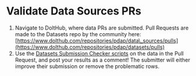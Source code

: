 # Validate Data Sources PRs

1. Navigate to DoltHub, where data PRs are submitted. Pull Requests are made to the Datasets repo by the community here: [https://www.dolthub.com/repositories/pdap/data\_sources/pulls](https://www.dolthub.com/repositories/pdap/datasets/pulls)
2. Use the [Datasets Submission Checker scripts](https://github.com/Police-Data-Accessibility-Project/PDAP-app/blob/main/utilities/Datasets%20Submission%20Checker/README.md) on the data in the Pull Request, and post your results as a comment! The submitter will either improve their submission or remove the problematic rows.
